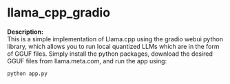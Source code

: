 # llama_cpp_gradio

**Description:**  
This is a simple implementation of Llama.cpp using the gradio webui python library, which allows you to run local quantized LLMs which are in the form of GGUF files. Simply install the python packages, download the desired GGUF files from llama.meta.com, and run the app using:

```
python app.py
```
